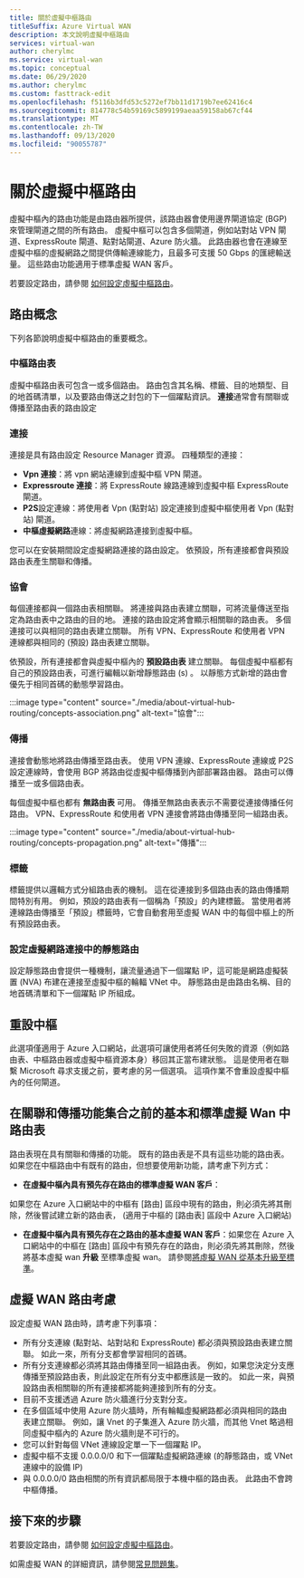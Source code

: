 ```yaml
---
title: 關於虛擬中樞路由
titleSuffix: Azure Virtual WAN
description: 本文說明虛擬中樞路由
services: virtual-wan
author: cherylmc
ms.service: virtual-wan
ms.topic: conceptual
ms.date: 06/29/2020
ms.author: cherylmc
ms.custom: fasttrack-edit
ms.openlocfilehash: f5116b3dfd53c5272ef7bb11d1719b7ee62416c4
ms.sourcegitcommit: 814778c54b59169c5899199aeaa59158ab67cf44
ms.translationtype: MT
ms.contentlocale: zh-TW
ms.lasthandoff: 09/13/2020
ms.locfileid: "90055787"
---
```

# <a name="about-virtual-hub-routing"></a>關於虛擬中樞路由

虛擬中樞內的路由功能是由路由器所提供，該路由器會使用邊界閘道協定 (BGP) 來管理閘道之間的所有路由。 虛擬中樞可以包含多個閘道，例如站對站 VPN 閘道、ExpressRoute 閘道、點對站閘道、Azure 防火牆。 此路由器也會在連線至虛擬中樞的虛擬網路之間提供傳輸連線能力，且最多可支援 50 Gbps 的匯總輸送量。 這些路由功能適用于標準虛擬 WAN 客戶。 

若要設定路由，請參閱 [如何設定虛擬中樞路由](how-to-virtual-hub-routing.md)。

## <a name="routing-concepts"></a><a name="concepts"></a>路由概念

下列各節說明虛擬中樞路由的重要概念。

### <a name="hub-route-table"></a><a name="hub-route"></a>中樞路由表

虛擬中樞路由表可包含一或多個路由。 路由包含其名稱、標籤、目的地類型、目的地首碼清單，以及要路由傳送之封包的下一個躍點資訊。 **連接**通常會有關聯或傳播至路由表的路由設定

### <a name="connection"></a><a name="connection"></a>連接

連接是具有路由設定 Resource Manager 資源。 四種類型的連接：

* **Vpn 連接**：將 vpn 網站連線到虛擬中樞 VPN 閘道。
* **Expressroute 連接**：將 ExpressRoute 線路連線到虛擬中樞 ExpressRoute 閘道。
* **P2S**設定連線：將使用者 Vpn (點對站) 設定連接到虛擬中樞使用者 Vpn (點對站) 閘道。
* **中樞虛擬網路**連線：將虛擬網路連接到虛擬中樞。

您可以在安裝期間設定虛擬網路連接的路由設定。 依預設，所有連接都會與預設路由表產生關聯和傳播。

### <a name="association"></a><a name="association"></a>協會

每個連接都與一個路由表相關聯。 將連接與路由表建立關聯，可將流量傳送至指定為路由表中之路由的目的地。 連接的路由設定將會顯示相關聯的路由表。  多個連接可以與相同的路由表建立關聯。 所有 VPN、ExpressRoute 和使用者 VPN 連線都與相同的 (預設) 路由表建立關聯。

依預設，所有連接都會與虛擬中樞內的 **預設路由表** 建立關聯。 每個虛擬中樞都有自己的預設路由表，可進行編輯以新增靜態路由 (s) 。 以靜態方式新增的路由會優先于相同首碼的動態學習路由。

:::image type="content" source="./media/about-virtual-hub-routing/concepts-association.png" alt-text="協會":::

### <a name="propagation"></a><a name="propagation"></a>傳播

連接會動態地將路由傳播至路由表。 使用 VPN 連線、ExpressRoute 連線或 P2S 設定連線時，會使用 BGP 將路由從虛擬中樞傳播到內部部署路由器。 路由可以傳播至一或多個路由表。

每個虛擬中樞也都有 **無路由表** 可用。 傳播至無路由表表示不需要從連接傳播任何路由。 VPN、ExpressRoute 和使用者 VPN 連接會將路由傳播至同一組路由表。

:::image type="content" source="./media/about-virtual-hub-routing/concepts-propagation.png" alt-text="傳播":::

### <a name="labels"></a><a name="static"></a>標籤
標籤提供以邏輯方式分組路由表的機制。 這在從連接到多個路由表的路由傳播期間特別有用。 例如，預設的路由表有一個稱為「預設」的內建標籤。 當使用者將連線路由傳播至「預設」標籤時，它會自動套用至虛擬 WAN 中的每個中樞上的所有預設路由表。 

### <a name="configuring-static-routes-in-a-virtual-network-connection"></a><a name="static"></a>設定虛擬網路連接中的靜態路由

設定靜態路由會提供一種機制，讓流量通過下一個躍點 IP，這可能是網路虛擬裝置 (NVA) 布建在連接至虛擬中樞的輪輻 VNet 中。 靜態路由是由路由名稱、目的地首碼清單和下一個躍點 IP 所組成。

## <a name="reset-hub"></a><a name="route"></a>重設中樞
此選項僅適用于 Azure 入口網站，此選項可讓使用者將任何失敗的資源（例如路由表、中樞路由器或虛擬中樞資源本身）移回其正當布建狀態。 這是使用者在聯繫 Microsoft 尋求支援之前，要考慮的另一個選項。 這項作業不會重設虛擬中樞內的任何閘道。 

## <a name="route-tables-in-basic-and-standard-virtual-wans-prior-to-the-feature-set-of-association-and-propagation"></a><a name="route"></a>在關聯和傳播功能集合之前的基本和標準虛擬 Wan 中路由表

路由表現在具有關聯和傳播的功能。 既有的路由表是不具有這些功能的路由表。 如果您在中樞路由中有既有的路由，但想要使用新功能，請考慮下列方式：

* **在虛擬中樞內具有預先存在路由的標準虛擬 WAN 客戶**：

如果您在 Azure 入口網站中的中樞有 [路由] 區段中現有的路由，則必須先將其刪除，然後嘗試建立新的路由表， (適用于中樞的 [路由表] 區段中 Azure 入口網站) 

* **在虛擬中樞內具有預先存在之路由的基本虛擬 WAN 客戶**：如果您在 Azure 入口網站中的中樞在 [路由] 區段中有預先存在的路由，則必須先將其刪除，然後將基本虛擬 wan **升級** 至標準虛擬 wan。 請參閱[將虛擬 WAN 從基本升級至標準](upgrade-virtual-wan.md)。

## <a name="virtual-wan-routing-considerations"></a><a name="considerations"></a>虛擬 WAN 路由考慮

設定虛擬 WAN 路由時，請考慮下列事項：

* 所有分支連線 (點對站、站對站和 ExpressRoute) 都必須與預設路由表建立關聯。 如此一來，所有分支都會學習相同的首碼。
* 所有分支連線都必須將其路由傳播至同一組路由表。 例如，如果您決定分支應傳播至預設路由表，則此設定在所有分支中都應該是一致的。 如此一來，與預設路由表相關聯的所有連接都將能夠連接到所有的分支。
* 目前不支援透過 Azure 防火牆進行分支對分支。
* 在多個區域中使用 Azure 防火牆時，所有輪輻虛擬網路都必須與相同的路由表建立關聯。 例如，讓 Vnet 的子集進入 Azure 防火牆，而其他 Vnet 略過相同虛擬中樞內的 Azure 防火牆則是不可行的。
* 您可以針對每個 VNet 連線設定單一下一個躍點 IP。
* 虛擬中樞不支援 0.0.0.0/0 和下一個躍點虛擬網路連線 (的靜態路由，或 VNet 連線中的設備 IP) 
* 與 0.0.0.0/0 路由相關的所有資訊都局限于本機中樞的路由表。 此路由不會跨中樞傳播。

## <a name="next-steps"></a>接下來的步驟

若要設定路由，請參閱 [如何設定虛擬中樞路由](how-to-virtual-hub-routing.md)。

如需虛擬 WAN 的詳細資訊，請參閱[常見問題集](virtual-wan-faq.md)。
